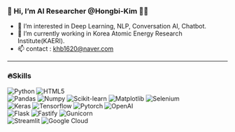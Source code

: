 ### 👋 Hi, I’m AI Researcher @Hongbi-Kim 👩‍💻

- 👀 I’m interested in Deep Learning, NLP, Conversation AI, Chatbot.
- 🌱 I’m currently working in Korea Atomic Energy Research Institute(KAERI).
- 📫 contact : khb1620@naver.com

<!-- ![Hongbi-Kim's GitHub stats](https://github-readme-stats.vercel.app/api?username=Hongbi-Kim&count_private=true&show_icons=true&theme=radical) -->

<!-- ![Top Langs](https://github-readme-stats.vercel.app/api/top-langs/?username=Hongbi-Kim) -->

---

### 🔥Skills
<!-- #### Programming Languages:  -->
![Python](https://img.shields.io/badge/Python-3776AB.svg?&style=for-the-badge&logo=Python&logoColor=white)
![HTML5](https://img.shields.io/badge/html-%23E34F26.svg?&style=for-the-badge&logo=html5&logoColor=white)<br>
![Pandas](https://img.shields.io/badge/pandas-%23150458.svg?style=for-the-badge&logo=pandas&logoColor=white)
![Numpy](https://img.shields.io/badge/Numpy-%23013243.svg?&style=for-the-badge&logo=Numpy&logoColor=white)
![Scikit-learn](https://img.shields.io/badge/scikit--learn-%23F7931E.svg?style=for-the-badge&logo=scikit-learn&logoColor=white)
![Matplotlib](https://img.shields.io/badge/Matplotlib-%23ffffff.svg?style=for-the-badge&logo=Matplotlib&logoColor=black)
![Selenium](https://img.shields.io/badge/Selenium-%2343B02A.svg?&style=for-the-badge&logo=Selenium&logoColor=white)<br>
![Keras](https://img.shields.io/badge/Keras-%23D00000.svg?style=for-the-badge&logo=Keras&logoColor=white)
![Tensorflow](https://img.shields.io/badge/Tensorflow-%23FF6F00.svg?&style=for-the-badge&logo=Tensorflow&logoColor=white)
![Pytorch](https://img.shields.io/badge/Pytorch-%23EE4C2C.svg?&style=for-the-badge&logo=Pytorch&logoColor=white)
![OpenAI](https://img.shields.io/badge/OpenAI-412991.svg?&style=for-the-badge&logo=OpenAI&logoColor=white)<br>
![Flask](https://img.shields.io/badge/flask-%23000.svg?style=for-the-badge&logo=flask&logoColor=white)
![Fastify](https://img.shields.io/badge/fastify-%23000000.svg?style=for-the-badge&logo=fastify&logoColor=white)
![Gunicorn](https://img.shields.io/badge/gunicorn-%298729.svg?style=for-the-badge&logo=gunicorn&logoColor=white)<br>
![Streamlit](https://img.shields.io/badge/Streamlit-FF4B4B.svg?&style=for-the-badge&logo=Streamlit&logoColor=white)
![Google Cloud](https://img.shields.io/badge/GoogleCloud-%234285F4.svg?style=for-the-badge&logo=google-cloud&logoColor=white)
<!-- #### Data Processing / Analysis / Visualization and Web Scraping -->
<!-- #### Deep Learning/Machine Learning(Artificial Intelligence) Frameworks -->
<!-- #### Web Development/Server -->
<!-- #### Interactive Web App Creation -->
<!-- #### Deployment/Hosting -->
<!-- ---

Remember, Hongbi-Kim/Hongbi-Kim is a ✨ special ✨ repository because its `README.md` (this file) appears on your GitHub profile.
 -->

